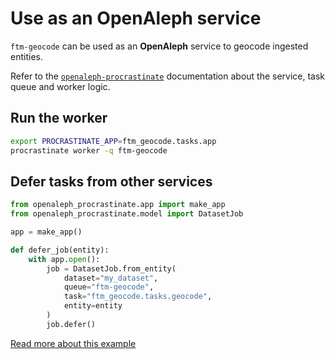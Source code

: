 # Use as an OpenAleph service

`ftm-geocode` can be used as an **OpenAleph** service to geocode ingested entities.

Refer to the [`openaleph-procrastinate`](https://openaleph.org/docs/lib/openaleph-procrastinate/) documentation about the service, task queue and worker logic.

## Run the worker

```bash
export PROCRASTINATE_APP=ftm_geocode.tasks.app
procrastinate worker -q ftm-geocode
```

## Defer tasks from other services

```python
from openaleph_procrastinate.app import make_app
from openaleph_procrastinate.model import DatasetJob

app = make_app()

def defer_job(entity):
    with app.open():
        job = DatasetJob.from_entity(
            dataset="my_dataset",
            queue="ftm-geocode",
            task="ftm_geocode.tasks.geocode",
            entity=entity
        )
        job.defer()
```

[Read more about this example](https://openaleph.org/docs/lib/openaleph-procrastinate/howto/)
